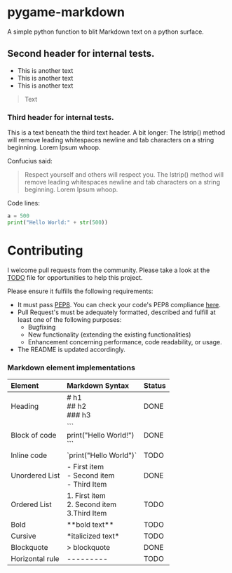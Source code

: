 # pygame-markdown

A simple python function to blit Markdown text on a python surface.

## Second header for internal tests.
- This is another text
- This is another text
- This is another text
> Text
### Third header for internal tests.

This is a text beneath the third text header. A bit longer: 
The lstrip() method will remove leading whitespaces
newline and tab characters on a string beginning. Lorem Ipsum whoop. 

Confucius said:
> Respect yourself
> and others will respect you. The lstrip() method will remove leading whitespaces
newline and tab characters on a string beginning. Lorem Ipsum whoop.

Code lines:
```Python
a = 500
print("Hello World:" + str(500))
```
     
# Contributing
I welcome pull requests from the community. 
Please take a look at the [TODO](https://github.com/CribberSix/pygame-markdown/blob/master/TODO.txt) file for opportunities to help this project. 

Please ensure it fulfills the following requirements:
- It must pass [PEP8](https://www.python.org/dev/peps/pep-0008/). You can check your code's PEP8 compliance [here](http://pep8online.com/checkresult).
- Pull Request's must be adequately formatted, described and fulfill at least one of the following purposes:
    - Bugfixing    
    - New functionality (extending the existing functionalities)
    - Enhancement concerning performance, code readability, or usage. 
- The README is updated accordingly.



### Markdown element implementations

| Element       | Markdown Syntax     | Status |
| :------------- | :---------- | :---------- |
|  Heading | # h1 <br/>## h2 <br/>### h3   | DONE |
| Block of code   | \``` <br/>print("Hello World!") <br/> \``` | DONE |
| Inline code | \`print("Hello World")\` | TODO |
| Unordered List | - First item <br/>- Second item <br/>- Third Item |  DONE | 
| Ordered List | 1. First item <br/>2. Second item <br/>3.Third Item | TODO |
| Bold |  \*\*bold text\*\* | TODO |
| Cursive | \*italicized text\* |TODO |
| Blockquote | \> blockquote | DONE |
| Horizontal rule | --------- | TODO |

